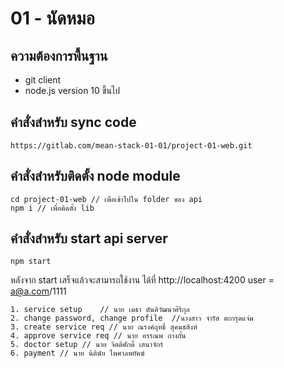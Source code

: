 # 01 - นัดหมอ

## ความต้องการพื้นฐาน

- git client
- node.js version 10 ขี้นไป

## คำสั่งสำหรับ sync code

```
https://gitlab.com/mean-stack-01-01/project-01-web.git
```

## คำสั่งสำหรับติดตั้ง node module

```
cd project-01-web // เพื่อเข้าไปใน folder ของ api
npm i // เพื่อติดตั้ง lib

```

## คำสั่งสำหรับ start api server

```
npm start
```

หลังจาก start เสร็จแล้วจะสามารถใช้งาน ได้ที่ http://localhost:4200
user = a@a.com/1111

```
1. service setup    // นาย เมธา ตันติวัฒนาศิริกุล
2. change password, change profile  //นางสาว จำรัส ตะกรุดแจ่ม
3. create service req // นาย ณรงค์ฤทธิ์ สุคนธสิงห์
4. approve service req // นาย อรรณพ กางกั้น
5. doctor setup // นาย จิตติศักดิ์ เสนาจักร์
6. payment // นาย นิตินัย ไพศาลพยัคฆ์
```
